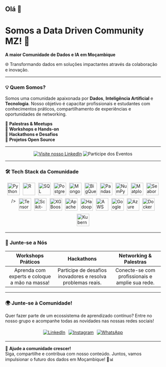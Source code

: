 ## Olá 👋  
# Somos a **Data Driven Community MZ!** 👋  

**A maior Comunidade de Dados e IA em Moçambique**  

🌐 Transformando dados em soluções impactantes através da colaboração e inovação.  

---

### 💡 **Quem Somos?**  
Somos uma comunidade apaixonada por **Dados**, **Inteligência Artificial** e **Tecnologia**. Nosso objetivo é capacitar profissionais e estudantes com conhecimentos práticos, compartilhamento de experiências e oportunidades de networking.  

🔹 **Palestras & Meetups**  
🔹 **Workshops e Hands-on**  
🔹 **Hackathons e Desafios**  
🔹 **Projetos Open Source**  

---

<div align="center">

[![Visite nosso LinkedIn](https://img.shields.io/badge/-Conecte--se%20connosco-01062e?style=for-the-badge&logo=linkedin&logoColor=white)](https://www.linkedin.com/company/data-driven-communitymz/)
![Participe dos Eventos](https://img.shields.io/badge/Eventos-83d4ef?style=for-the-badge&logo=meetup&logoColor=01062e)

</div>

---

### 🛠️ **Tech Stack da Comunidade**  
<div style="display: flex; flex-wrap: wrap; gap: 10px; justify-content: center; margin: 20px 0;">  

  <!-- Linguagens e Banco de Dados -->
  <img align="center" alt="Python" height="40" src="https://cdn.jsdelivr.net/gh/devicons/devicon/icons/python/python-original.svg" />  
  <img align="center" alt="R" height="40" src="https://cdn.jsdelivr.net/gh/devicons/devicon/icons/r/r-original.svg" />  
  <img align="center" alt="SQL" height="40" src="https://cdn.jsdelivr.net/gh/devicons/devicon/icons/mysql/mysql-original.svg" />  
  <img align="center" alt="PostgreSQL" height="40" src="https://cdn.jsdelivr.net/gh/devicons/devicon/icons/postgresql/postgresql-original.svg" />  
  <img align="center" alt="MongoDB" height="40" src="https://cdn.jsdelivr.net/gh/devicons/devicon/icons/mongodb/mongodb-original.svg" />  
  <img align="center" alt="BigQuery" height="40" src="https://cdn.jsdelivr.net/gh/devicons/devicon/icons/googlecloud/googlecloud-original.svg" />  

  <!-- Bibliotecas de Análise de Dados -->
  <img align="center" alt="Pandas" height="40" src="https://cdn.jsdelivr.net/gh/devicons/devicon/icons/pandas/pandas-original.svg" />  
  <img align="center" alt="NumPy" height="40" src="https://cdn.jsdelivr.net/gh/devicons/devicon/icons/numpy/numpy-original.svg" />  
  <img align="center" alt="Matplotlib" height="40" src="https://upload.wikimedia.org/wikipedia/commons/8/84/Matplotlib_icon.svg" />  
  <img align="center" alt="Seaborn" height="40" src="https://seaborn.pydata.org/_images/logo-tall-lightbg.svg" />   />  

  <!-- Machine Learning & Deep Learning -->
  <img align="center" alt="TensorFlow" height="40" src="https://cdn.jsdelivr.net/gh/devicons/devicon/icons/tensorflow/tensorflow-original.svg" />  
  <img align="center" alt="Scikit-Learn" height="40" src="https://upload.wikimedia.org/wikipedia/commons/0/05/Scikit_learn_logo_small.svg" />  
  <img align="center" alt="XGBoost" height="40" src="https://upload.wikimedia.org/wikipedia/commons/6/69/XGBoost_logo.png" />  

  <!-- Big Data e Processamento -->
  <img align="center" alt="Apache Spark" height="40" src="https://cdn.jsdelivr.net/gh/devicons/devicon/icons/apache/apache-original.svg" />  
  <img align="center" alt="Hadoop" height="40" src="https://cdn.jsdelivr.net/gh/devicons/devicon/icons/hadoop/hadoop-original.svg" />  

  <!-- Computação em Nuvem -->
  <img align="center" alt="AWS" height="40" src="https://cdn.jsdelivr.net/gh/devicons/devicon/icons/amazonwebservices/amazonwebservices-plain-wordmark.svg" />  
  <img align="center" alt="Google Cloud" height="40" src="https://cdn.jsdelivr.net/gh/devicons/devicon/icons/googlecloud/googlecloud-original.svg" />  
  <img align="center" alt="Azure" height="40" src="https://cdn.jsdelivr.net/gh/devicons/devicon/icons/azure/azure-original.svg" />  

  <!-- Ferramentas de Deploy e DevOps -->
  <img align="center" alt="Docker" height="40" src="https://cdn.jsdelivr.net/gh/devicons/devicon/icons/docker/docker-original.svg" />  
  <img align="center" alt="Kubernetes" height="40" src="https://cdn.jsdelivr.net/gh/devicons/devicon/icons/kubernetes/kubernetes-plain.svg" />  

</div>  

---

### 🌟 **Junte-se a Nós**  

| **Workshops Práticos** | **Hackathons** | **Networking & Palestras** |  
|:----------------------:|:--------------:|:--------------------------:|  
| Aprenda com experts e coloque a mão na massa! | Participe de desafios inovadores e resolva problemas reais. | Conecte-se com profissionais e amplie sua rede. |  

---

### 🌍 **Junte-se à Comunidade!**  
Quer fazer parte de um ecossistema de aprendizado contínuo? Entre no nosso grupo e acompanhe todas as novidades nas nossas redes sociais!  

<div style="display: flex; gap: 10px; justify-content: center; margin: 20px 0;">  
  <a href="https://www.linkedin.com/company/data-driven-communitymz/">  
    <img src="https://img.shields.io/badge/LinkedIn-0A66C2?style=flat-square&logo=linkedin&logoColor=white" alt="LinkedIn">  
  </a>  
  <a href="https://www.instagram.com/datadrivencommunity.mz/">  
    <img src="https://img.shields.io/badge/Instagram-E4405F?style=flat-square&logo=instagram&logoColor=white" alt="Instagram">  
  </a>  
  <a href="https://chat.whatsapp.com/JYdKuoGYvEuCLS0jNUTho1">  
    <img src="https://img.shields.io/badge/WhatsApp-25D366?style=flat-square&logo=whatsapp&logoColor=white" alt="WhatsApp">  
  </a>  
</div>  

---

📢 **Ajude a comunidade crescer!**  
Siga, compartilhe e contribua com nosso conteúdo. Juntos, vamos impulsionar o futuro dos dados em Moçambique! 🚀📊  
